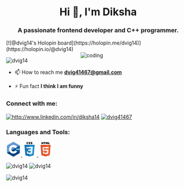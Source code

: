 <head><link ref="stylesheet"  href="css/style.css"></head>
<body>
<div class="header"><h1 align="center">Hi 👋, I'm Diksha</h1>
<h3 align="center">A passionate frontend developer and C++ programmer.</h3></div>
[![@dvig14's Holopin board](https://holopin.me/dvig14)](https://holopin.io/@dvig14)
<br>
<img align="right" src="https://i.pinimg.com/736x/c3/ac/91/c3ac91cdfb7e17dcdbd9741560cb1622.jpg" alt="coding" width="300px">
<p align="left"> <img src="https://komarev.com/ghpvc/?username=dvig14&label=Profile%20views&color=0e75b6&style=flat" alt="dvig14" /> </p>

- 📫 How to reach me **dvig41467@gmail.com**

- ⚡ Fun fact **I think I am funny**

<h3 align="left">Connect with me:</h3>
<p align="left">
<a href="https://linkedin.com/in/http://www.linkedin.com/in/diksha14" target="blank"><img align="center" src="https://raw.githubusercontent.com/rahuldkjain/github-profile-readme-generator/master/src/images/icons/Social/linked-in-alt.svg" alt="http://www.linkedin.com/in/diksha14" height="30" width="40" /></a>
<a href="https://www.hackerrank.com/dvig41467" target="blank"><img align="center" src="https://raw.githubusercontent.com/rahuldkjain/github-profile-readme-generator/master/src/images/icons/Social/hackerrank.svg" alt="dvig41467" height="30" width="40" /></a>
</p>

<h3 align="left">Languages and Tools:</h3>
<p align="left"> <a href="https://www.w3schools.com/cpp/" target="_blank" rel="noreferrer"> <img src="https://raw.githubusercontent.com/devicons/devicon/master/icons/cplusplus/cplusplus-original.svg" alt="cplusplus" width="40" height="40"/> </a> <a href="https://www.w3schools.com/css/" target="_blank" rel="noreferrer"> <img src="https://raw.githubusercontent.com/devicons/devicon/master/icons/css3/css3-original-wordmark.svg" alt="css3" width="40" height="40"/> </a> <a href="https://www.w3.org/html/" target="_blank" rel="noreferrer"> <img src="https://raw.githubusercontent.com/devicons/devicon/master/icons/html5/html5-original-wordmark.svg" alt="html5" width="40" height="40"/> </a> </p>

<p><img align="left" src="https://github-readme-stats.vercel.app/api/top-langs?username=dvig14&show_icons=true&locale=en&layout=compact" alt="dvig14" /></p>

<p>&nbsp;<img align="bottom" src="https://github-readme-stats.vercel.app/api?username=dvig14&show_icons=true&locale=en" alt="dvig14" /></p>

<p><img align="center" src="https://github-readme-streak-stats.herokuapp.com/?user=dvig14&" alt="dvig14" /></p>
</body>
